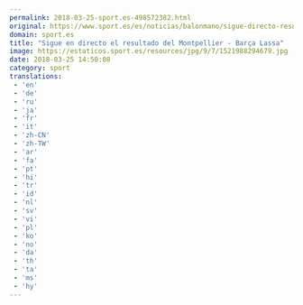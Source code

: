 ```yaml
---
permalink: 2018-03-25-sport.es-498572382.html
original: https://www.sport.es/es/noticias/balonmano/sigue-directo-resultado-del-montpellier-barca-lassa-6714967?utm_source=rss-noticias&utm_medium=feed&utm_campaign=balonmano
domain: sport.es
title: "Sigue en directo el resultado del Montpellier - Barça Lassa"
image: https://estaticos.sport.es/resources/jpg/9/7/1521988294679.jpg
date: 2018-03-25 14:50:08
category: sport
translations: 
 - 'en'
 - 'de'
 - 'ru'
 - 'ja'
 - 'fr'
 - 'it'
 - 'zh-CN'
 - 'zh-TW'
 - 'ar'
 - 'fa'
 - 'pt'
 - 'hi'
 - 'tr'
 - 'id'
 - 'nl'
 - 'sv'
 - 'vi'
 - 'pl'
 - 'ko'
 - 'no'
 - 'da'
 - 'th'
 - 'ta'
 - 'ms'
 - 'hy'
---
```


